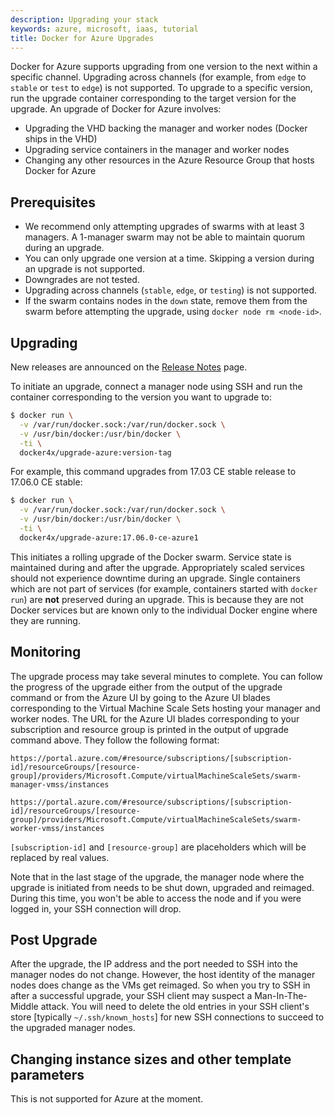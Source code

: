 ```yaml
---
description: Upgrading your stack
keywords: azure, microsoft, iaas, tutorial
title: Docker for Azure Upgrades
---
```


Docker for Azure supports upgrading from one version to the next within a specific channel. Upgrading across channels (for example, from `edge` to `stable` or `test` to `edge`) is not supported. To upgrade to a specific version, run the upgrade container corresponding to the target version for the upgrade. An upgrade of Docker for Azure involves:

 * Upgrading the VHD backing the manager and worker nodes (Docker ships in the VHD)
 * Upgrading service containers in the manager and worker nodes
 * Changing any other resources in the Azure Resource Group that hosts Docker for Azure

## Prerequisites

 * We recommend only attempting upgrades of swarms with at least 3 managers. A 1-manager swarm may not be able to maintain quorum during an upgrade.
 * You can only upgrade one version at a time. Skipping a version during an upgrade is not supported.
 * Downgrades are not tested.
 * Upgrading across channels (`stable`, `edge`, or `testing`) is not supported.
 * If the swarm contains nodes in the `down` state, remove them from the swarm before attempting the upgrade, using `docker node rm <node-id>`.

## Upgrading

New releases are announced on the [Release Notes](release-notes.md) page.

To initiate an upgrade, connect a manager node using SSH and run the container corresponding to the version you want to upgrade to:

```bash
$ docker run \
  -v /var/run/docker.sock:/var/run/docker.sock \
  -v /usr/bin/docker:/usr/bin/docker \
  -ti \
  docker4x/upgrade-azure:version-tag
```

For example, this command upgrades from 17.03 CE stable release to 17.06.0 CE stable:

```bash
$ docker run \
  -v /var/run/docker.sock:/var/run/docker.sock \
  -v /usr/bin/docker:/usr/bin/docker \
  -ti \
  docker4x/upgrade-azure:17.06.0-ce-azure1
```

This initiates a rolling upgrade of the Docker swarm. Service state is maintained during and after the upgrade. Appropriately scaled services should not experience downtime during an upgrade. Single containers which are not part of services (for example, containers started with `docker run`) are **not** preserved during an upgrade. This is because they are not Docker  services but are known only to the individual Docker engine where they are running.

## Monitoring

The upgrade process may take several minutes to complete. You can follow the progress of the upgrade either from the output of the upgrade command or from the Azure UI by going to the Azure UI blades corresponding to the Virtual Machine Scale Sets hosting your manager and worker nodes. The URL for the Azure UI blades corresponding to your subscription and resource group is printed in the output of upgrade command above. They follow the following format:

```none
https://portal.azure.com/#resource/subscriptions/[subscription-id]/resourceGroups/[resource-group]/providers/Microsoft.Compute/virtualMachineScaleSets/swarm-manager-vmss/instances
```

```none
https://portal.azure.com/#resource/subscriptions/[subscription-id]/resourceGroups/[resource-group]/providers/Microsoft.Compute/virtualMachineScaleSets/swarm-worker-vmss/instances
```
`[subscription-id]` and `[resource-group]` are placeholders which will be replaced by
real values.

Note that in the last stage of the upgrade, the manager node where the upgrade is initiated from needs to be shut down, upgraded and reimaged. During this time, you won't be able to access the node and if you were logged in, your SSH connection will drop.

## Post Upgrade

After the upgrade, the IP address and the port needed to SSH into the manager nodes do not change. However, the host identity of the manager nodes does change as the VMs get reimaged. So when you try to SSH in after a successful upgrade, your SSH client may suspect a Man-In-The-Middle attack. You will need to delete the old entries in your SSH client's store [typically `~/.ssh/known_hosts`] for new SSH connections to succeed to the upgraded manager nodes.

## Changing instance sizes and other template parameters

This is not supported for Azure at the moment.

